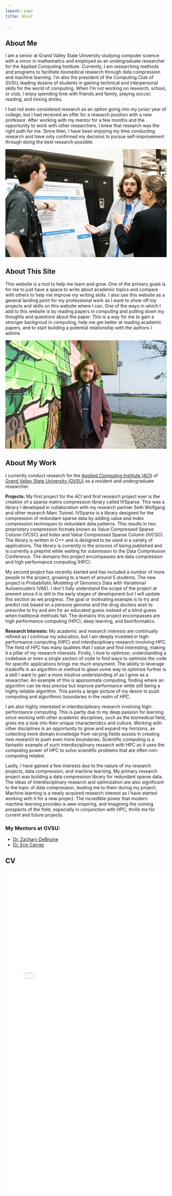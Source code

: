 ```yaml
---
layout: page 
title: About

---
```


## About Me

I am a senior at Grand Valley State University studying computer science with a minor in mathematics and employed as an undergraduate researcher for the Applied Computing Institute. Currently, I am researching methods and programs to facilitate biomedical research through data compression and machine learning. I’m also the president of the Computing Club of GVSU, leading dozens of students in gaining technical and interpersonal skills for the world of computing. When I’m not working on research, school, or club, I enjoy spending time with friends and family, playing soccer, reading, and mixing drinks.

I had not even considered research as an option going into my junior year of college, but I had received an offer for a research position with a new professor. After working with my mentor for a few months and the opportunity to work with other researchers, I knew that research was the right path for me. Since then, I have been enjoying my time conducting research and have only confirmed my decision to pursue self-improvement through doing the best research possible.


<img src="/assets/images/skyler_pics/tech_week_23.jpg">


## About This Site

This website is a tool to help me learn and grow. One of the primary goals is for me to just have a space to write about academic topics and compare with others to help me improve my writing skills. I also use this website as a general landing point for my professional work as I want to show off my projects and skills on this website where I can. One of the ways in which I add to this website is by reading papers in computing and putting down my thoughts and questions about the paper. This is a way for me to gain a stronger backgroud in computing, help me get better at reading academic papers, and to start building a potential relationship with the authors I admire. 

<img src="/assets/images/skyler_pics/professional_1.jpeg">

## About My Work

I currently conduct research for the [Applied Computing Institute (ACI)](https://www.gvsu.edu/aci/) of [Grand Valley State University (GVSU)](https://www.gvsu.edu/) as a resident and undergraduate researcher. 

**Projects:**
My first project for the ACI and first research project ever is the creation of a sparse matrix compression library called IVSparse. This was a library I developed in collaboration with my research partner Seth Wolfgang and other research Marc Tunnel. IVSparse is a library designed for the compression of redundant sparse data by adding value and index compression techniques to redundant data patterns. This results in two propriotary compression formats known as Value Compressed Sparse Column (VCSC) and Index and Value Compressed Sparse Column (IVCSC). The library is written in C++ and is designed to be used in a variety of applications. The library is currently in the process of being published and is currently a preprint while waiting for submission to the Data Compression Conference. The domains this project encompasses are data compression and high performance computing (HPC).

My second project has recently started and has included a number of more people to the project, growing to a team of around 5 students. The new project is Probabilistic Modeling of Genomics Data with Variational Autoencoders (VAE). I don't fully understand the scope of the project at present since it is still in the early stages of development but I will update this section as we progress. The goal or motivating example is to try and predict risk based on a persons genome and the drug doctors wish to prescribe to try and aim for an educated guess instead of a blind guess when traditional methods fail. The domains this project encompasses are high performance computing (HPC), deep learning, and bioinformatics.

**Research Interests:**
My academic and research interests are continually refined as I continue my education, but I am deeply invested in high-performance computing (HPC) and interdisciplinary research involving HPC. The field of HPC has many qualities that I value and find interesting, making it a pillar of my research interests. Firstly, I love to optimize; understanding a codebase or even a single section of code to find ways to optimize the code for specific applications brings me much enjoyment. The ability to leverage tradeoffs in an algorithm or method to glean some way to optimize further is a skill I want to gain a more intuitive understanding of as I grow as a researcher. An example of this is approximate computing, finding where an algorithm can be less precise but improve performance while still being a highly reliable algorithm. This paints a larger picture of my desire to push computing and algorithmic boundaries in the realm of HPC.

I am also highly interested in interdisciplinary research involving high-performance computing. This is partly due to my deep passion for learning since working with other academic disciplines, such as the biomedical field, gives me a look into their unique characteristics and culture. Working with other disciplines is an opportunity to grow and expand my horizons, as collecting more domain knowledge from varying fields assists in creating new research to push even more boundaries. Scientific computing is a fantastic example of such interdisciplinary research with HPC as it uses the computing power of HPC to solve scientific problems that are often non-computing related.

Lastly, I have gained a few interests due to the nature of my research projects,  data compression, and machine learning. My primary research project was building a data compression library for redundant sparse data. The ideas of interdisciplinary research and optimization are also significant to the topic of data compression, leading me to them during my project. Machine learning is a newly acquired research interest as I have started working with it for a new project. The incredible power that modern machine learning provides is awe-inspiring, and imagining the coming prospects of the field, especially in conjunction with HPC, thrills me for current and future projects.


### My Mentors at GVSU:
* [Dr. Zachary DeBruine](https://www.zachdebruine.com/)
* [Dr. Erin Carrier](https://eecarrier.github.io)

## CV

<!-- embed the pdf in assets/images/ here -->
<embed src="/assets/images/CV_Fall23.pdf" width="100%" height="1000px" type="application/pdf">